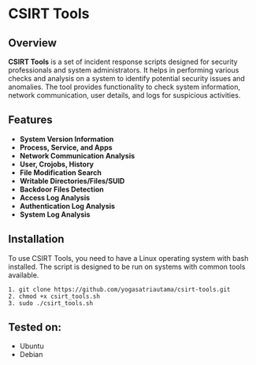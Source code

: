 # **CSIRT Tools**

## **Overview**

**CSIRT Tools** is a set of incident response scripts designed for security professionals and system administrators. It helps in performing various checks and analysis on a system to identify potential security issues and anomalies. The tool provides functionality to check system information, network communication, user details, and logs for suspicious activities.

## **Features**

- **System Version Information**
- **Process, Service, and Apps**
- **Network Communication Analysis**
- **User, Crojobs, History**
- **File Modification Search**
- **Writable Directories/Files/SUID**
- **Backdoor Files Detection**
- **Access Log Analysis**
- **Authentication Log Analysis**
- **System Log Analysis**

## **Installation**

To use CSIRT Tools, you need to have a Linux operating system with bash installed. The script is designed to be run on systems with common tools available.

```
1. git clone https://github.com/yogasatriautama/csirt-tools.git
2. chmod +x csirt_tools.sh
3. sudo ./csirt_tools.sh
```

## **Tested on:**
- Ubuntu
- Debian

